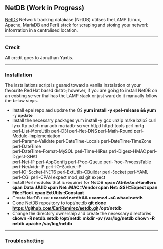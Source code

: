 
## NetDB (Work in Progress)

[NetDB](http://netdbtracking.sourceforge.net/) Network tracking database (NetDB) utilises the LAMP (Linux, Apache, MariaDB and Perl) stack for scraping and storing your network infomration in a centralised location.


-----------
### Credit

All credit goes to Jonathan Yantis.

------------
### Installation

The installations script is geared toward a vanilla installation of your favourite Red Hat based distro; however, if you are going to install NetDB on an existing server that has the LAMP stack or just want do it manually follow the below steps.

- Install epel repo and update the OS
__yum install -y epel-release && yum -y update__
- Install the necessary packages
yum install -y gcc unzip make bzip2 curl lynx ftp patch mariadb mariadb-server httpd httpd-tools perl mrtg \
perl-List-MoreUtils perl-DBI perl-Net-DNS perl-Math-Round perl-Module-Implementation \
perl-Params-Validate perl-DateTime-Locale perl-DateTime-TimeZone perl-DateTime \
perl-DateTime-Format-MySQL perl-Time-HiRes perl-Digest-HMAC perl-Digest-SHA1 \
perl-Net-IP perl-AppConfig perl-Proc-Queue perl-Proc-ProcessTable perl-NetAddr-IP perl-IO-Socket-IP \
perl-IO-Socket-INET6 perl-ExtUtils-CBuilder perl-Socket perl-YAML perl-CGI perl-CPAN expect mod_ssl git expect
- Install Perl modules that is required for NetDB
__cpan Attribute::Handlers__
__cpan Data::UUID__
__cpan Net::MAC::Vendor__
__cpan Net::SSH::Expect__
__cpan File::Flock__
__cpan ExtUtils::Constant__
- Create NetDB user 
__useradd netdb && usermod -aG wheel netdb__
- Clone NetDB repository to /opt/netdb
__git clone https://github.com/EarlRamirez/netdb.git /opt/netdb__
- Change the directory ownership and create the necessary directories
__chown -R netdb.netdb /opt/netdb__
__mkdir -pv /var/log/netdb__
__chown -R netdb.apache /var/log/netdb__

-----------
### Troubleshotting
